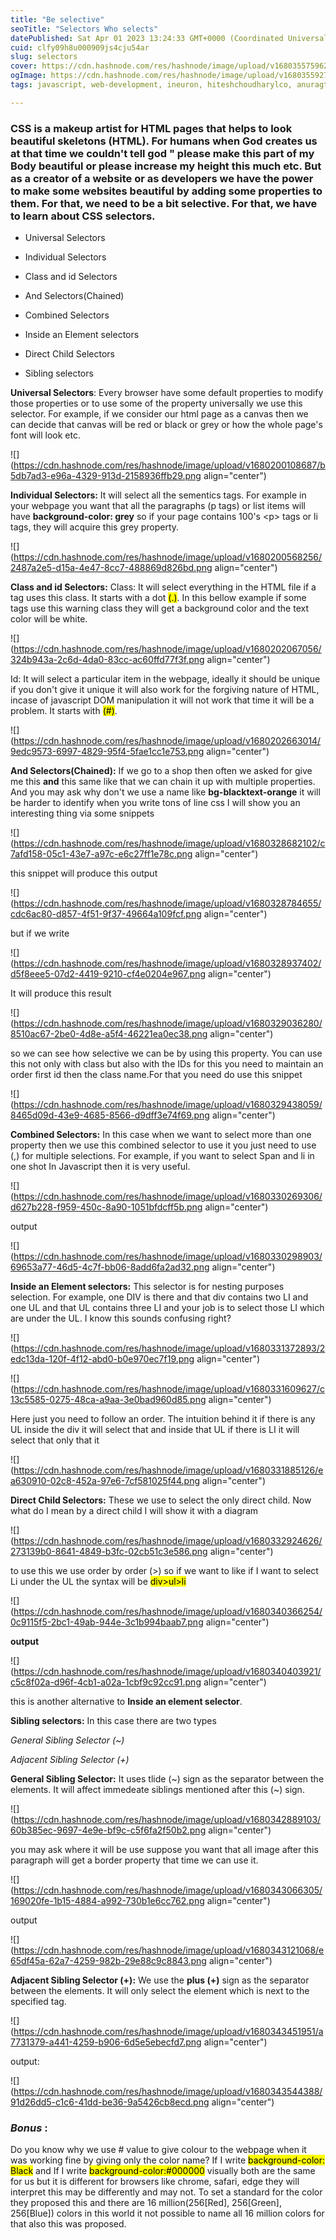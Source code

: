 ```yaml
---
title: "Be selective"
seoTitle: "Selectors Who selects"
datePublished: Sat Apr 01 2023 13:24:33 GMT+0000 (Coordinated Universal Time)
cuid: clfy09h8u000909js4cju54ar
slug: selectors
cover: https://cdn.hashnode.com/res/hashnode/image/upload/v1680355759621/00cff93e-d8ba-4df6-a57c-737cbad97a6d.jpeg
ogImage: https://cdn.hashnode.com/res/hashnode/image/upload/v1680355927610/bd26c4e7-bf21-4c70-a06e-95a1d9e1834e.jpeg
tags: javascript, web-development, ineuron, hiteshchoudharylco, anuragtiwarime

---
```


### CSS is a makeup artist for HTML pages that helps to look beautiful skeletons (HTML). For humans when God creates us at that time we couldn't tell god " please make this part of my Body beautiful or please increase my height this much etc. But as a creator of a website or as developers we have the power to make some websites beautiful by adding some properties to them. For that, we need to be a bit selective. For that, we have to learn about CSS selectors.

* Universal Selectors
    
* Individual Selectors
    
* Class and id Selectors
    
* And Selectors(Chained)
    
* Combined Selectors
    
* Inside an Element selectors
    
* Direct Child Selectors
    
* Sibling selectors
    

**Universal Selectors**: Every browser have some default properties to modify those properties or to use some of the property universally we use this selector. For example, if we consider our html page as a canvas then we can decide that canvas will be red or black or grey or how the whole page's font will look etc.

![](https://cdn.hashnode.com/res/hashnode/image/upload/v1680200108687/b5db7ad3-e96a-4329-913d-2158936ffb29.png align="center")

**Individual Selectors:** It will select all the sementics tags. For example in your webpage you want that all the paragraphs (p tags) or list items will have **background-color: grey** so if your page contains 100's &lt;p&gt; tags or li tags, they will acquire this grey property.

![](https://cdn.hashnode.com/res/hashnode/image/upload/v1680200568256/2487a2e5-d15a-4e47-8cc7-488869d826bd.png align="center")

**Class and id Selectors:** Class: It will select everything in the HTML file if a tag uses this class. It starts with a dot <mark>(.)</mark>. In this bellow example if some tags use this warning class they will get a background color and the text color will be white.

![](https://cdn.hashnode.com/res/hashnode/image/upload/v1680202067056/324b943a-2c6d-4da0-83cc-ac60ffd77f3f.png align="center")

Id: It will select a particular item in the webpage, ideally it should be unique if you don't give it unique it will also work for the forgiving nature of HTML, incase of javascript DOM manipulation it will not work that time it will be a problem. It starts with <mark>(#)</mark>.

![](https://cdn.hashnode.com/res/hashnode/image/upload/v1680202663014/9edc9573-6997-4829-95f4-5fae1cc1e753.png align="center")

**And Selectors(Chained):** If we go to a shop then often we asked for give me this **and** this same like that we can chain it up with multiple properties. And you may ask why don't we use a name like **bg-blacktext-orange** it will be harder to identify when you write tons of line css I will show you an interesting thing via some snippets

![](https://cdn.hashnode.com/res/hashnode/image/upload/v1680328682102/c7afd158-05c1-43e7-a97c-e6c27ff1e78c.png align="center")

this snippet will produce this output

![](https://cdn.hashnode.com/res/hashnode/image/upload/v1680328784655/cdc6ac80-d857-4f51-9f37-49664a109fcf.png align="center")

but if we write

![](https://cdn.hashnode.com/res/hashnode/image/upload/v1680328937402/d5f8eee5-07d2-4419-9210-cf4e0204e967.png align="center")

It will produce this result

![](https://cdn.hashnode.com/res/hashnode/image/upload/v1680329036280/8510ac67-2be0-4d8e-a5f4-46221ea0ec38.png align="center")

so we can see how selective we can be by using this property. You can use this not only with class but also with the IDs for this you need to maintain an order first id then the class name.For that you need do use this snippet

![](https://cdn.hashnode.com/res/hashnode/image/upload/v1680329438059/8465d09d-43e9-4685-8566-d9dff3e74f69.png align="center")

**Combined Selectors:** In this case when we want to select more than one property then we use this combined selector to use it you just need to use (,) for multiple selections. For example, if you want to select Span and li in one shot In Javascript then it is very useful.

![](https://cdn.hashnode.com/res/hashnode/image/upload/v1680330269306/d627b228-f959-450c-8a90-1051bfdcff5b.png align="center")

output

![](https://cdn.hashnode.com/res/hashnode/image/upload/v1680330298903/69653a77-46d5-4c7f-bb06-8add6fa2ad32.png align="center")

**Inside an Element selectors:** This selector is for nesting purposes selection. For example, one DIV is there and that div contains two LI and one UL and that UL contains three LI and your job is to select those LI which are under the UL. I know this sounds confusing right?

![](https://cdn.hashnode.com/res/hashnode/image/upload/v1680331372893/2edc13da-120f-4f12-abd0-b0e970ec7f19.png align="center")

![](https://cdn.hashnode.com/res/hashnode/image/upload/v1680331609627/c13c5585-0275-48ca-a9aa-3e0bad960d85.png align="center")

Here just you need to follow an order. The intuition behind it if there is any UL inside the div it will select that and inside that UL if there is LI it will select that only that it

![](https://cdn.hashnode.com/res/hashnode/image/upload/v1680331885126/ea630910-02c8-452a-97e6-7cf581025f44.png align="center")

**Direct Child Selectors:** These we use to select the only direct child. Now what do I mean by a direct child I will show it with a diagram

![](https://cdn.hashnode.com/res/hashnode/image/upload/v1680332924626/273139b0-8641-4849-b3fc-02cb51c3e586.png align="center")

to use this we use order by order (&gt;) so if we want to like if I want to select Li under the UL the syntax will be <mark>div&gt;ul&gt;li</mark>

![](https://cdn.hashnode.com/res/hashnode/image/upload/v1680340366254/0c9115f5-2bc1-49ab-944e-3c1b994baab7.png align="center")

**output**

![](https://cdn.hashnode.com/res/hashnode/image/upload/v1680340403921/c5c8f02a-d96f-4cb1-a02a-1cbf9c92cc91.png align="center")

this is another alternative to **Inside an element selector**.

**Sibling selectors:** In this case there are two types

*General Sibling Selector (~)*

*Adjacent Sibling Selector (+)*

**General Sibling Selector:** It uses tlide (~) sign as the separator between the elements. It will affect immedeate siblings mentioned after this (~) sign.

![](https://cdn.hashnode.com/res/hashnode/image/upload/v1680342889103/60b385ec-9697-4e9e-bf9c-c5f6fa2f50b2.png align="center")

you may ask where it will be use suppose you want that all image after this paragraph will get a border property that time we can use it.

![](https://cdn.hashnode.com/res/hashnode/image/upload/v1680343066305/169020fe-1b15-4884-a992-730b1e6cc762.png align="center")

output

![](https://cdn.hashnode.com/res/hashnode/image/upload/v1680343121068/e65df45a-62a7-4259-982b-29e88c9c8843.png align="center")

**Adjacent Sibling Selector (+):** We use the **plus (+)** sign as the separator between the elements. It will only select the element which is next to the specified tag.

![](https://cdn.hashnode.com/res/hashnode/image/upload/v1680343451951/a7731379-a441-4259-b906-6d5e5ebecfd7.png align="center")

output:

![](https://cdn.hashnode.com/res/hashnode/image/upload/v1680343544388/91d26dd5-c1c6-41dd-be36-9a5426cb8ecd.png align="center")

### ***Bonus*** :

Do you know why we use # value to give colour to the webpage when it was working fine by giving only the color name? If I write <mark>background-color: Black</mark> and If I write <mark>background-color:#000000</mark> visually both are the same for us but it is different for browsers like chrome, safari, edge they will interpret this may be differently and may not. To set a standard for the color they proposed this and there are 16 million(256\[Red\], 256\[Green\], 256\[Blue\]) colors in this world it not possible to name all 16 million colors for that also this was proposed.